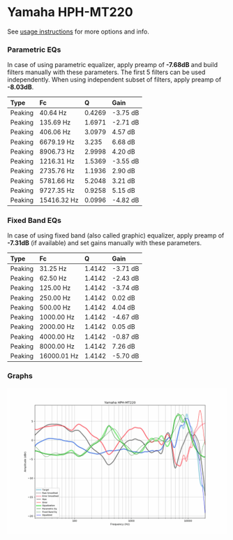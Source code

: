 # Yamaha HPH-MT220
See [usage instructions](https://github.com/jaakkopasanen/AutoEq#usage) for more options and info.

### Parametric EQs
In case of using parametric equalizer, apply preamp of **-7.68dB** and build filters manually
with these parameters. The first 5 filters can be used independently.
When using independent subset of filters, apply preamp of **-8.03dB**.

| Type    | Fc          |      Q | Gain     |
|:--------|:------------|:-------|:---------|
| Peaking | 40.64 Hz    | 0.4269 | -3.75 dB |
| Peaking | 135.69 Hz   | 1.6971 | -2.71 dB |
| Peaking | 406.06 Hz   | 3.0979 | 4.57 dB  |
| Peaking | 6679.19 Hz  | 3.235  | 6.68 dB  |
| Peaking | 8906.73 Hz  | 2.9998 | 4.20 dB  |
| Peaking | 1216.31 Hz  | 1.5369 | -3.55 dB |
| Peaking | 2735.76 Hz  | 1.1936 | 2.90 dB  |
| Peaking | 5781.66 Hz  | 5.2048 | 3.21 dB  |
| Peaking | 9727.35 Hz  | 0.9258 | 5.15 dB  |
| Peaking | 15416.32 Hz | 0.0996 | -4.82 dB |

### Fixed Band EQs
In case of using fixed band (also called graphic) equalizer, apply preamp of **-7.31dB**
(if available) and set gains manually with these parameters.

| Type    | Fc          |      Q | Gain     |
|:--------|:------------|:-------|:---------|
| Peaking | 31.25 Hz    | 1.4142 | -3.71 dB |
| Peaking | 62.50 Hz    | 1.4142 | -2.43 dB |
| Peaking | 125.00 Hz   | 1.4142 | -3.74 dB |
| Peaking | 250.00 Hz   | 1.4142 | 0.02 dB  |
| Peaking | 500.00 Hz   | 1.4142 | 4.04 dB  |
| Peaking | 1000.00 Hz  | 1.4142 | -4.67 dB |
| Peaking | 2000.00 Hz  | 1.4142 | 0.05 dB  |
| Peaking | 4000.00 Hz  | 1.4142 | -0.87 dB |
| Peaking | 8000.00 Hz  | 1.4142 | 7.26 dB  |
| Peaking | 16000.01 Hz | 1.4142 | -5.70 dB |

### Graphs
![](./Yamaha%20HPH-MT220.png)